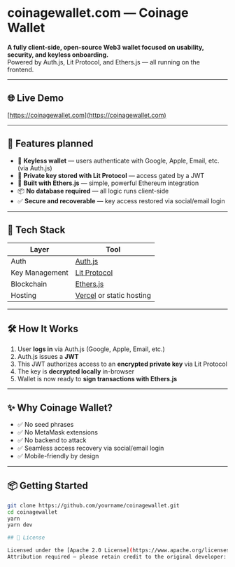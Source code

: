 # coinagewallet.com — Coinage Wallet

**A fully client-side, open-source Web3 wallet focused on usability, security, and keyless onboarding.**  
Powered by Auth.js, Lit Protocol, and Ethers.js — all running on the frontend.

---

## 🌐 Live Demo

[https://coinagewallet.com](https://coinagewallet.com)

---

## 🚀 Features planned

- 🔐 **Keyless wallet** — users authenticate with Google, Apple, Email, etc. (via Auth.js)
- 🧠 **Private key stored with Lit Protocol** — access gated by a JWT
- 🧱 **Built with Ethers.js** — simple, powerful Ethereum integration
- 📦 **No database required** — all logic runs client-side
- ✅ **Secure and recoverable** — key access restored via social/email login

---

## 🔧 Tech Stack

| Layer           | Tool                                           |
|----------------|------------------------------------------------|
| Auth           | [Auth.js](https://authjs.dev/)                 |
| Key Management | [Lit Protocol](https://litprotocol.com/)       |
| Blockchain     | [Ethers.js](https://docs.ethers.org/)          |
| Hosting        | [Vercel](https://vercel.com/) or static hosting |

---

## 🛠️ How It Works

1. User **logs in** via Auth.js (Google, Apple, Email, etc.)
2. Auth.js issues a **JWT**
3. This JWT authorizes access to an **encrypted private key** via Lit Protocol
4. The key is **decrypted locally** in-browser
5. Wallet is now ready to **sign transactions with Ethers.js**

---

## ✨ Why Coinage Wallet?

- ✅ No seed phrases
- ✅ No MetaMask extensions
- ✅ No backend to attack
- ✅ Seamless access recovery via social/email login
- ✅ Mobile-friendly by design

---

## 📦 Getting Started

```bash
git clone https://github.com/yourname/coinagewallet.git
cd coinagewallet
yarn
yarn dev

## 📄 License

Licensed under the [Apache 2.0 License](https://www.apache.org/licenses/LICENSE-2.0).  
Attribution required — please retain credit to the original developer: **Vasilkoff Ltd (vasilkoff.com)**.

